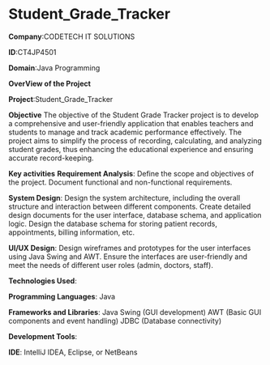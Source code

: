# Student_Grade_Tracker
**Company**:CODETECH IT SOLUTIONS

**ID**:CT4JP4501

**Domain**:Java Programming

**OverView of the Project**

**Project**:Student_Grade_Tracker

**Objective**
The objective of the Student Grade Tracker project is to develop a comprehensive and user-friendly application 
that enables teachers and students to manage and track academic performance effectively. 
The project aims to simplify the process of recording, calculating, and analyzing student grades, 
thus enhancing the educational experience and ensuring accurate record-keeping.

**Key activities**
**Requirement Analysis**:
Define the scope and objectives of the project.
Document functional and non-functional requirements.

**System Design**:
Design the system architecture, including the overall structure and interaction between different components.
Create detailed design documents for the user interface, database schema, and application logic.
Design the database schema for storing patient records, appointments, billing information, etc.

**UI/UX Design**:
Design wireframes and prototypes for the user interfaces using Java Swing and AWT.
Ensure the interfaces are user-friendly and meet the needs of different user roles (admin, doctors, staff).


**Technologies Used**:

**Programming Languages**:
Java

**Frameworks and Libraries**:
Java Swing (GUI development)
AWT (Basic GUI components and event handling)
JDBC (Database connectivity)


**Development Tools**:

**IDE**: IntelliJ IDEA, Eclipse, or NetBeans